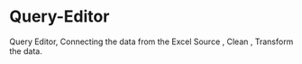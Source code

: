 # Query-Editor
Query Editor, Connecting the data from the Excel Source , Clean , Transform the data.
